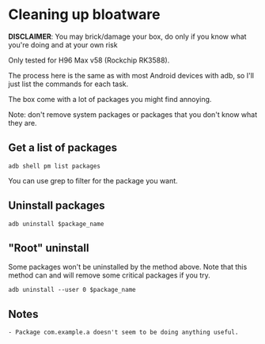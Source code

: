 # Cleaning up bloatware

**DISCLAIMER**: You may brick/damage your box, do only if you know what you're doing and at your own risk

Only tested for H96 Max v58 (Rockchip RK3588).

The process here is the same as with most Android devices with adb, so I'll just list the commands for each task.

The box come with a lot of packages you might find annoying.

Note: don't remove system packages or packages that you don't know what they are.

## Get a list of packages

```adb shell pm list packages```

You can use grep to filter for the package you want.

## Uninstall packages

```adb uninstall $package_name```

## "Root" uninstall

Some packages won't be uninstalled by the method above. Note that this method can and will remove some critical packages if you try.

```adb uninstall --user 0 $package_name```

## Notes

    - Package com.example.a doesn't seem to be doing anything useful.

